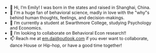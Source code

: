 - 👋 Hi, I’m Emily! I was born in the states and raised in Shanghai, China. 
- 👀 I'm a huge fan of behavioral science, madly in love with the "why"s behind human thoughts, feelings, and decision-makings.
- 🌱 I’m currently a student at Swarthmore College, studying Psychology and Economics.
- 💞️ I’m looking to collaborate on Behavioral Econ research!!
- 📫 Reach me at em.dai@outlook.com if you ever want to collaborate, dance House or Hip-hop, or have a good time together!

<!---
Emily-D-2003/Emily-D-2003 is a ✨ special ✨ repository because its `README.md` (this file) appears on your GitHub profile.
You can click the Preview link to take a look at your changes.
--->
